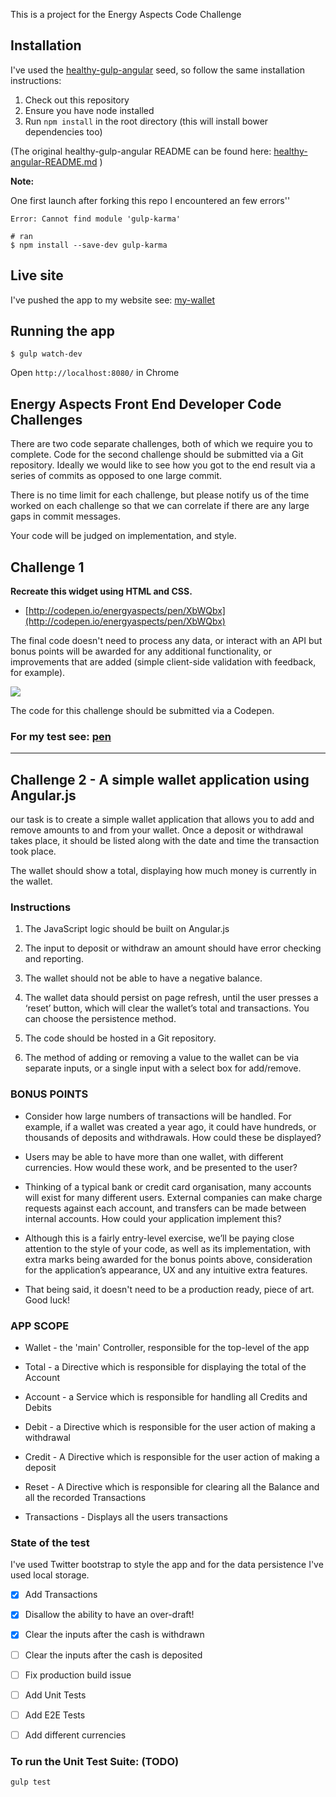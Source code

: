 This is a project for the Energy Aspects Code Challenge


## Installation

I've used the [healthy-gulp-angular](https://github.com/paislee/healthy-gulp-angular) seed, so follow the same installation instructions:

1. Check out this repository
2. Ensure you have node installed
3. Run `npm install` in the root directory (this will install bower dependencies too)


(The original healthy-gulp-angular README can be found here: [healthy-angular-README.md](healthy-angular-README.md) )

**Note:**

One first launch after forking this repo I encountered an few errors''

```
Error: Cannot find module 'gulp-karma'

# ran
$ npm install --save-dev gulp-karma

```


## Live site

I've pushed the app to my website see: [my-wallet](http://factornine.co.uk/my-wallet/)



## Running the app

```
$ gulp watch-dev
```

Open `http://localhost:8080/` in Chrome

## Energy Aspects Front End Developer Code Challenges

There are two code separate challenges, both of which we require you to complete. Code for the second challenge should be submitted via a  Git repository. Ideally we would like to see how you got to the end result via a series of commits as opposed to one large commit.
 >
There is no time limit for each challenge, but please notify us of the time worked on each challenge so that we can correlate if there are any large gaps in commit messages.

Your code will be judged on implementation, and style.

## Challenge 1


**Recreate this widget using HTML and CSS.**

- [http://codepen.io/energyaspects/pen/XbWQbx](http://codepen.io/energyaspects/pen/XbWQbx)

The final code doesn't need to process any data, or interact with an API but bonus points will be awarded for any additional functionality, or improvements that are added (simple client-side validation with feedback, for example).

![](media/image2.jpeg)

The code for this challenge should be submitted via a Codepen.

### For my test see: [pen](http://codepen.io/anon/pen/qdZdag)

----

## Challenge 2 - A simple wallet application using Angular.js

our task is to create a simple wallet application that allows you to add and remove amounts to and from your wallet. Once a deposit or withdrawal takes place, it should be listed along with the date and time the transaction took place.

The wallet should show a total, displaying how much money is currently in the wallet.

### Instructions


1. The JavaScript logic should be built on Angular.js

2. The input to deposit or withdraw an amount should have error checking and reporting.

3. The wallet should not be able to have a negative balance.

4. The wallet data should persist on page refresh, until the user presses a ‘reset’ button, which will clear the wallet’s total and transactions. You can choose the persistence method.

5. The code should be hosted in a Git repository.

6. The method of adding or removing a value to the wallet can be via  separate inputs, or a single input with a select box for add/remove.


### BONUS POINTS

- Consider how large numbers of transactions will be handled. For  example, if a wallet was created a year ago, it could have hundreds, or thousands of deposits and withdrawals. How could these be displayed?

- Users may be able to have more than one wallet, with different currencies. How would these work, and be presented to the user?

- Thinking of a typical bank or credit card organisation, many accounts will exist for many different users. External companies can make charge requests against each account, and transfers can be made between internal accounts. How could your application implement this?

- Although this is a fairly entry-level exercise, we’ll be paying close attention to the style of your code, as well as its implementation, with extra marks being awarded for the bonus points above, consideration for the application’s appearance, UX and any intuitive extra features.

- That being said, it doesn't need to be a production ready, piece of art. Good luck!



### APP SCOPE

- Wallet - the 'main' Controller, responsible for the top-level of the app

- Total - a Directive which is responsible for displaying the total of the Account

- Account - a Service which is responsible for handling all Credits and Debits

- Debit - a Directive which is responsible for the user action of making a withdrawal

- Credit - A Directive which is responsible for the user action of making a deposit

- Reset -  A Directive which is responsible for clearing all the Balance and all the recorded Transactions

- Transactions - Displays all the users transactions



### State of the test

I've used Twitter bootstrap to style the app and for the data persistence I've used local storage.

* [x] Add Transactions

* [x] Disallow the ability to have an over-draft!

* [x] Clear the inputs after the cash is withdrawn

* [ ] Clear the inputs after the cash is deposited

* [ ] Fix production build issue

* [ ] Add Unit Tests

* [ ] Add E2E Tests

* [ ] Add different currencies


### To run the Unit Test Suite: (TODO)

`gulp test`
